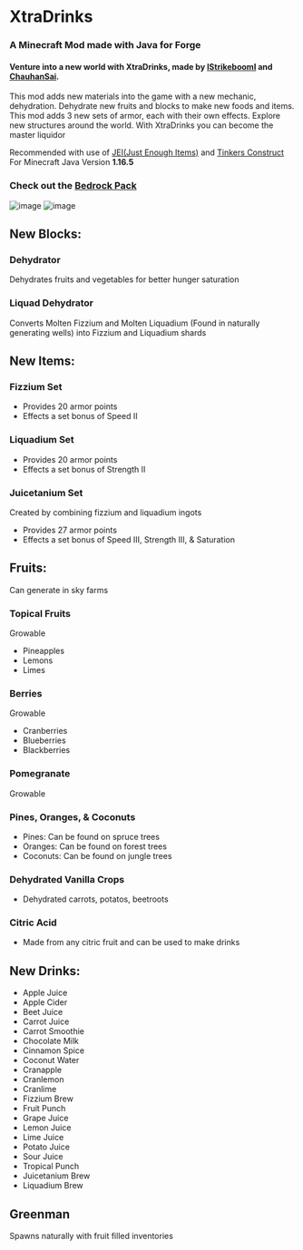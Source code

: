 # XtraDrinks
### A Minecraft Mod made with Java for Forge

#### Venture into a new world with XtraDrinks, made by [IStrikeboomI](https://github.com/IStrikeboomI) and [ChauhanSai](https://github.com/ChauhanSai).
This mod adds new materials into the game with a new mechanic, dehydration. Dehydrate new fruits and blocks to make new foods and items. This mod adds 3 new sets of armor, each with their own effects. Explore new structures around the world. With XtraDrinks you can become the master liquidor

Recommended with use of [JEI(Just Enough Items)](https://www.curseforge.com/minecraft/mc-mods/jei) and [Tinkers Construct]("https://www.curseforge.com/minecraft/mc-mods/tinkers-construct")
For Minecraft Java Version **1.16.5**

### Check out the [Bedrock Pack](https://chauhansaimc.wixsite.com/chauhan-sai-mc/post/xtradrinks-minecraft-addon-download)

![image](https://user-images.githubusercontent.com/60586926/175797251-577e1bbc-e0fa-45d3-a54c-a6edbefa63af.png)
![image](https://user-images.githubusercontent.com/60586926/175797260-c55934e1-223d-4b61-a341-a729a25dd0f9.png)

## New Blocks:
### Dehydrator
Dehydrates fruits and vegetables for better hunger saturation

### Liquad Dehydrator
Converts Molten Fizzium and Molten Liquadium (Found in naturally generating wells) into Fizzium and Liquadium shards

## New Items:
### Fizzium Set
* Provides 20 armor points
* Effects a set bonus of Speed II
### Liquadium Set
* Provides 20 armor points
* Effects a set bonus of Strength II
### Juicetanium Set
Created by combining fizzium and liquadium ingots
* Provides 27 armor points
* Effects a set bonus of Speed III, Strength III, & Saturation

## Fruits:
Can generate in sky farms
### Topical Fruits
Growable
* Pineapples
* Lemons
* Limes

### Berries
Growable
* Cranberries
* Blueberries
* Blackberries

### Pomegranate
Growable

### Pines, Oranges, & Coconuts
* Pines: Can be found on spruce trees
* Oranges: Can be found on forest trees
* Coconuts: Can be found on jungle trees

### Dehydrated Vanilla Crops
* Dehydrated carrots, potatos, beetroots

### Citric Acid
* Made from any citric fruit and can be used to make drinks

## New Drinks:
* Apple Juice
* Apple Cider
* Beet Juice
* Carrot Juice
* Carrot Smoothie
* Chocolate Milk
* Cinnamon Spice
* Coconut Water
* Cranapple
* Cranlemon
* Cranlime
* Fizzium Brew
* Fruit Punch
* Grape Juice
* Lemon Juice
* Lime Juice
* Potato Juice
* Sour Juice
* Tropical Punch
* Juicetanium Brew
* Liquadium Brew

## Greenman
Spawns naturally with fruit filled inventories